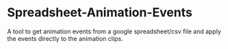 # Spreadsheet-Animation-Events
A tool to get animation events from a google spreadsheet/csv file and apply the events directly to the animation clips. 
